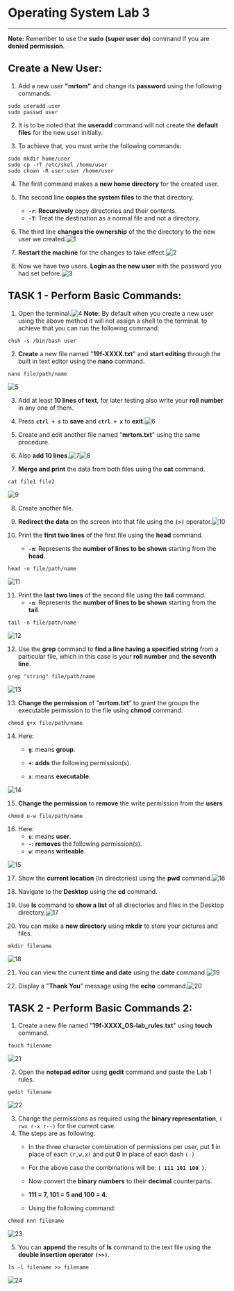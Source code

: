 # **Operating System Lab 3**

------

**Note:** Remember to use the **sudo** **(super user do)** command if you are **denied permission**.

## <span style="font-size: 1.1em;">Create a New User:</span>

1. Add a new user **"mrtom"** and change its **password** using the following commands.

  ```
  sudo useradd user
  sudo passwd user
  ```

2. It is to be noted that the **useradd** command will not create the **default files** for the new user initially.

3. To achieve that, you must write the following commands:

  ```
  sudo mkdir home/user
  sudo cp -rT /etc/skel /home/user
  sudo chown -R user:user /home/user
  ```

4. The first command makes a **new home directory** for the created user.

5. The second line **copies the system files** to the that directory.
     - **`-r`**: **Recursively** copy directories and their contents.
     - **`-T`**: Treat the destination as a normal file and not a directory.

6. The third line **changes the ownership** of the the directory to the new user we created.![1](./images/1.png)

     

7. **Restart the machine** for the changes to take effect.![2](./images/2.png)

     

8. Now we have two users. **Login as the new user** with the password you had set before.![3](./images/3.png)

  

## <span style="font-size: 1.1em;">TASK 1 - Perform Basic Commands:</span>

1. Open the terminal.![4](./images/4.png) **Note:** By default when you create a new user using the above method it will not assign a shell to the terminal. to achieve that you can run the following command:

  ```
  chsh -s /bin/bash user
  ```

2. **Create** a new file named "**19f-XXXX.txt**" and **start editing** through the built in text editor using the **nano** command.

  ```
  nano file/path/name
  ```
![5](./images/5.png)

3. Add at least **10 lines of text**, for later testing also write your **roll number** in any one of them.

4. Press **`ctrl + s`** to **save** and **`ctrl + x`** to **exit**.![6](./images/6.png)

   

5. Create and edit another file named "**mrtom.txt**"  using the same procedure.

6. Also **add 10 lines**.![7](./images/7.png)![8](./images/8.png)

   

7. **Merge and print** the data from both files using the **cat** command.

  ```
  cat file1 file2
  ```

![9](./images/9.png)

8. Create another file.

9. **Redirect the data** on the screen into that file using the **`(>)`**  operator.![10](./images/10.png)

   

10. Print the **first two lines** of the first file using the **head** command.

    - **`-n`**: Represents the **number of lines to be shown** starting from the **head**.

  ```
  head -n file/path/name
  ```

![11](./images/11.png)

11. Print the **last two lines** of the second file using the **tail** command.
    - **`-n`**: Represents the **number of lines to be shown** starting from the **tail**.

   ```
   tail -n file/path/name
   ```

![12](./images/12.png)

12. Use the **grep** command to **find a line having a specified string** from a particular file, which in this case is your **roll number** and **the seventh line**.

   ```
   grep "string" file/path/name
   ```

![13](./images/13.png)

13. **Change the permission** of "**mrtom.txt**" to grant the groups the executable permission to the file using **chmod** command.

   ```
   chmod g+x file/path/name
   ```

14. Here:
       - **`g`**: means **group**.

       - **`+`**: **adds** the following permission(s).

       - **`x`**: means **executable**.


![14](./images/14.png)

15. **Change the permission** to **remove** the write permission from the **users**

   ```
   chmod u-w file/path/name
   ```

16. Here:
       - **`u`**: means **user**.
       - **`-`**: **removes** the following permission(s).
       - **`w`**: means **writeable**.

![15](./images/15.png)

17. Show the **current location** (in directories) using the **pwd** command.![16](./images/16.png)

18. Navigate to the **Desktop** using the **cd** command.

19. Use **ls** command to **show a list** of all directories and files in the Desktop directory.![17](./images/17.png)

    

20. You can make a **new directory** using **mkdir** to store your pictures and files.

   ```
   mkdir filename
   ```

![18](./images/18.png)

21. You can view the current **time and date** using the **date** command.![19](./images/19.png)

    

22. Display a "**Thank You**" message using the **echo** command.![20](./images/20.png)

   

## <span style="font-size: 1.1em;">TASK 2 - Perform Basic Commands 2:</span>

1. Create a new file named "**19f-XXXX_OS-lab_rules.txt**" using **touch** command.

  ```
  touch filename
  ```

![21](./images/21.png)

2. Open the **notepad editor** using **gedit** command and paste the Lab 1 rules.

  ```
  gedit filename
  ```

![22](./images/22.png)

3. Change the permissions as required using the **binary representation**, `( rwx r-x r--)` for the current case.
4. The steps are as following:
     - In the three character combination of permissions per user, put **1** in place of each `(r,w,x)` and put **0** in place of each dash `(-)`

     - For the above case the combinations will be: **`( 111 101 100 )`**.

     - Now convert the **binary numbers** to their **decimal** counterparts.

     - **111 = 7, 101 = 5 and 100 = 4.**

     - Using the following command:

```
chmod nnn filename
```

![23](./images/23.png)

5. You can **append** the results of **ls** command to the text file using the **double insertion operator** **`(>>)`**.

  ```
  ls -l filename >> filename
  ```

![24](./images/24.png)
